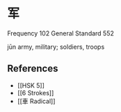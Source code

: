 # 军
Frequency 102
General Standard 552

jūn
army, military; soldiers, troops

## References
- [[HSK 5]]
- [[6 Strokes]]
- [[車 Radical]]